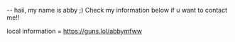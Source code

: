
-- haii, my name is abby ;) Check my information below if u want to contact me!!

local information = https://guns.lol/abbymfww
